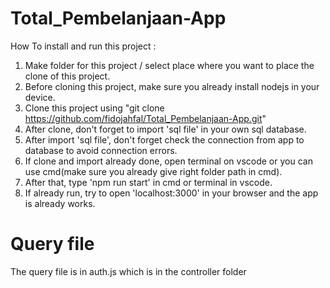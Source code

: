 # Total_Pembelanjaan-App
How To install and run this project : <br>
1. Make folder for this project / select place where you want to place the clone of this project.
2. Before cloning this project, make sure you already install nodejs in your device.
3. Clone this project using "git clone https://github.com/fidojahfal/Total_Pembelanjaan-App.git"
4. After clone, don't forget to import 'sql file' in your own sql database.
5. After import 'sql file', don't forget check the connection from app to database to avoid connection errors.
6. If clone and import already done, open terminal on vscode or you can use cmd(make sure you already give right folder path in cmd).
7. After that, type 'npm run start' in cmd or terminal in vscode.
8. If already run, try to open 'localhost:3000' in your browser and the app is already works.

# Query file
The query file is in auth.js which is in the controller folder
